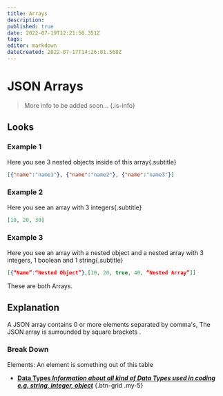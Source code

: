```yaml
---
title: Arrays
description: 
published: true
date: 2022-07-19T12:21:50.351Z
tags: 
editor: markdown
dateCreated: 2022-07-17T14:26:01.568Z
---
```


<h1 class="mdi mdi-code-array primary--text"> JSON Arrays</h1>

> More info to be added soon...
{.is-info}
## Looks
### Example 1
Here you see 3 nested objects inside of this array{.subtitle}
```json
[{"name":"name1"}, {"name":"name2"}, {"name":"name3"}]
```
### Example 2
Here you see an array with 3 integers{.subtitle}
```json
[10, 20, 30]
```
### Example 3
Here you see an array with a nested object and a nested array with 3 integers, 1 boolean and 1 string{.subtitle}
```json
[{“Name”:“Nested Object”},[10, 20, true, 40, “Nested Array”]]
```
These are both <span class="mdi mdi-code-array primary--text"> Arrays</span>.

## Explanation
A JSON array contains 0 or more elements separated by comma's, The JSON array is surrounded by square brackets <span class="mdi mdi-code-array primary--text"></span>.

### Break Down

Elements: An element is something out of this table

- [<i class="mdi mdi-sprinkler-variant primary--text"></i> **Data Types *Information about all kind of Data Types used in coding e.g. string, integer, object***](en/Sub-Actions/Code/Data-Types)
{.btn-grid .my-5}